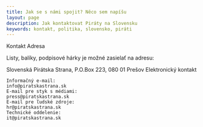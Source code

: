 ```yaml
---
title: Jak se s námi spojit? Něco sem napíšu
layout: page
description: Jak kontaktovat Piráty na Slovensku
keywords: kontakt, politika, slovensko, piráti
---
```

Kontakt
Adresa

Listy, balíky, podpisové hárky je možné zasielať na adresu:

Slovenská Pirátska Strana, P.O.Box 223, 080 01  Prešov
Elektronický kontakt

    Informačný e-mail:
    info@piratskastrana.sk
    E-mail pre styk s médiami:
    press@piratskastrana.sk
    E-mail pre ľudské zdroje:
    hr@piratskastrana.sk
    Technické oddelenie:
    it@piratskastrana.sk